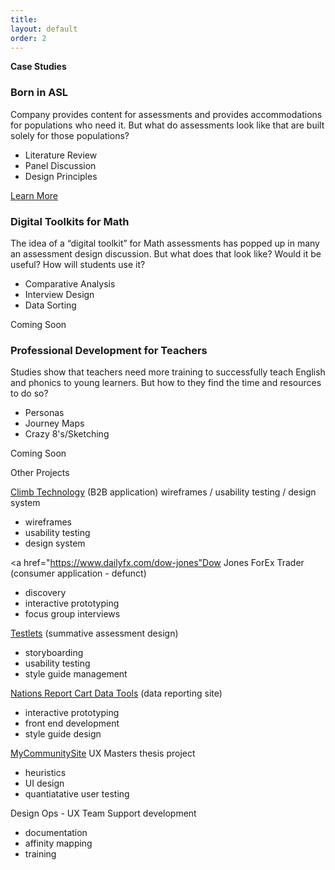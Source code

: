 ```yaml
---
title: 
layout: default
order: 2
---
```


<b>Case Studies</b>

<div class="case-container">
<h3>Born in ASL</h3>
<p>Company provides content for assessments and provides accommodations for populations who need it. But what do assessments look like that are built solely for those populations?</p>
<ul>
<li>Literature Review</li>
<li>Panel Discussion</li>
<li>Design Principles</li>
</ul>
<a href="">Learn More</a>
</div>

<div class="case-container">
<h3>Digital Toolkits for Math</h3>
<p>The idea of a “digital toolkit” for Math assessments has popped up in many an assessment design discussion. But what does that look like? Would it be useful? How will students use it? </p>
<ul>
<li>Comparative Analysis</li>
<li>Interview Design</li>
<li>Data Sorting</li>
</ul>
<span>Coming Soon</span>
</div>

<div class="case-container">
<h3>Professional Development for Teachers</h3>
<p>Studies show that teachers need more training to successfully teach English and phonics to young learners. But how to they find the time and resources to do so? 
</p>
<ul>
<li>Personas</li>
<li>Journey Maps</li>
<li>Crazy 8's/Sketching</li>
</ul>
<span>Coming Soon</span>
</div>

Other Projects 

<a href="http://www.climbtechnology.com/">Climb Technology</a> (B2B application) 
wireframes / usability testing / design system
<ul>
<li>wireframes</li>
<li>usability testing</li>
<li>design system</li>
</ul>

<a href="https://www.dailyfx.com/dow-jones"Dow Jones ForEx Trader</a> (consumer application - defunct) 
<ul>
<li>discovery</li>
<li>interactive prototyping</li>
<li>focus group interviews</li>
</ul> 
 
<a href="https://edulastic.com/ets-testlets/">Testlets</a> (summative assessment design) 
<ul>
<li>storyboarding</li>
<li>usability testing</li>
<li>style guide management</li>
</ul> 
 
<a href="https://www.nationsreportcard.gov/data_tools.aspx">Nations Report Cart Data Tools</a> (data reporting site)
<ul>
<li>interactive prototyping</li>
<li>front end development</li>
<li>style guide design</li>
</ul>  

<a href="https://skepsis.riceprower.com/">MyCommunitySite</a> UX Masters thesis project
<ul>
<li>heuristics</li>
<li>UI design</li>
<li>quantiatative user testing</li>
</ul>   

Design Ops - UX Team Support development
<ul>
<li>documentation</li>
<li>affinity mapping</li>
<li>training</li>
</ul>   